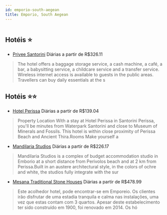 ```yaml
---
id: emporio-south-aegean
title: Emporio, South Aegean
---
```


<center><img src="https://assets.cosmos-data.com/1/036f5713399462c29a7fb44ad5d44005/431723.jpg" alt="" /></center>


## Hotéis ⭐️

-    [Privee Santorini](https://www.hurb.com/aud/https://www.hurb.com/hoteis/emporio/privee-santorini-JNP-JP735240?cmp=18055) Diárias a partir de R$326.11
   > The hotel offers a baggage storage service, a cash machine, a café, a bar, a babysitting service, a childcare service and a transfer service. Wireless internet access is available to guests in the public areas. Travellers can buy daily essentials at the s

## Hotéis ⭐️⭐️

-    [Hotel Perissa](https://www.hurb.com/aud/https://www.hurb.com/hoteis/emporio/hotel-perissa-JNP-JP761652?cmp=18055) Diárias a partir de R$139.04
   > Property Location With a stay at Hotel Perissa in Santorini Perissa, you&apos;ll be minutes from Waterpark Santorini and close to Museum of Minerals and Fossils. This hotel is within close proximity of Perissa Beach and Ancient Thira.Rooms Make yourself a
-    [Mandilaria Studios](https://www.hurb.com/aud/https://www.hurb.com/hoteis/emporio/mandilaria-studios-JNP-JP374253?cmp=18055) Diárias a partir de R$226.17
   > Mandilaria Studios is a complex of budget accommodation studio in Emborio at a short distance from Perivolos beach and at 2 km from Perissa.Built in an austere architectural style, in the colors of ochre and white, the studios fully integrate with the sur
-    [Mesana Traditional Stone Houses](https://www.hurb.com/aud/https://www.hurb.com/hoteis/emporio/mesana-traditional-stone-houses-JNP-JP955440?cmp=18055) Diárias a partir de R$478.99
   > Este acolhedor hotel, pode encontrar-se em Emporeio. Os clientes irão disfrutar de uma estadia tranquila e calma nas instalações, uma vez que estas contam com 3 quartos. Apesar deste estabelecimento ter sido construído em 1900, foi renovado em 2014. Os hó
